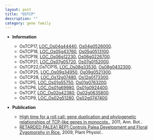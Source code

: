 ```yaml
---
layout: post
title: "OSTCP"
description: ""
category: gene family
---
```


* **Information**  
    + OsTCP17, [LOC_Os04g44440](http://rice.plantbiology.msu.edu/cgi-bin/ORF_infopage.cgi?orf=LOC_Os04g44440), [Os04g0526000](http://rapdb.dna.affrc.go.jp/viewer/gbrowse_details/irgsp1?name=Os04g0526000).
    + OsTCP18, [LOC_Os05g43760](http://rice.plantbiology.msu.edu/cgi-bin/ORF_infopage.cgi?orf=LOC_Os05g43760), [Os05g0513100](http://rapdb.dna.affrc.go.jp/viewer/gbrowse_details/irgsp1?name=Os05g0513100).
    + OsTCP19, [LOC_Os06g12230](http://rice.plantbiology.msu.edu/cgi-bin/ORF_infopage.cgi?orf=LOC_Os06g12230), [Os06g0226700](http://rapdb.dna.affrc.go.jp/viewer/gbrowse_details/irgsp1?name=Os06g0226700).
    + OsTCP21, [LOC_Os07g05720](http://rice.plantbiology.msu.edu/cgi-bin/ORF_infopage.cgi?orf=LOC_Os07g05720), [Os07g0152000](http://rapdb.dna.affrc.go.jp/viewer/gbrowse_details/irgsp1?name=Os07g0152000).
    + OsTCP22,OsTCP15, [LOC_Os08g33530](http://rice.plantbiology.msu.edu/cgi-bin/ORF_infopage.cgi?orf=LOC_Os08g33530), [Os08g0432300](http://rapdb.dna.affrc.go.jp/viewer/gbrowse_details/irgsp1?name=Os08g0432300).
    + OsTCP25, [LOC_Os09g34950](http://rice.plantbiology.msu.edu/cgi-bin/ORF_infopage.cgi?orf=LOC_Os09g34950), [Os09g0521300](http://rapdb.dna.affrc.go.jp/viewer/gbrowse_details/irgsp1?name=Os09g0521300).
    + OsTCP28, [LOC_Os12g07480](http://rice.plantbiology.msu.edu/cgi-bin/ORF_infopage.cgi?orf=LOC_Os12g07480), [Os12g0173300](http://rapdb.dna.affrc.go.jp/viewer/gbrowse_details/irgsp1?name=Os12g0173300).
    + OsTCP5, [LOC_Os01g55750](http://rice.plantbiology.msu.edu/cgi-bin/ORF_infopage.cgi?orf=LOC_Os01g55750), [Os01g0763200](http://rapdb.dna.affrc.go.jp/viewer/gbrowse_details/irgsp1?name=Os01g0763200).
    + OsTCP6, [LOC_Os01g69980](http://rice.plantbiology.msu.edu/cgi-bin/ORF_infopage.cgi?orf=LOC_Os01g69980), [Os01g0924400](http://rapdb.dna.affrc.go.jp/viewer/gbrowse_details/irgsp1?name=Os01g0924400).
    + OsTCP7, [LOC_Os02g42380](http://rice.plantbiology.msu.edu/cgi-bin/ORF_infopage.cgi?orf=LOC_Os02g42380), [Os02g0635800](http://rapdb.dna.affrc.go.jp/viewer/gbrowse_details/irgsp1?name=Os02g0635800).
    + OsTCP9, [LOC_Os02g51280](http://rice.plantbiology.msu.edu/cgi-bin/ORF_infopage.cgi?orf=LOC_Os02g51280), [Os02g0747400](http://rapdb.dna.affrc.go.jp/viewer/gbrowse_details/irgsp1?name=Os02g0747400).

* **Publication**  
    + [High time for a roll call: gene duplication and phylogenetic relationships of TCP-like genes in monocots.](http://www.ncbi.nlm.nih.gov/pubmed?term=High+time+for+a+roll+call:+gene+duplication+and+phylogenetic+relationships+of+TCP-like+genes+in+monocots.%5BTitle%5D), 2011, Ann. Bot..
    + [RETARDED PALEA1 REP1 Controls Palea Development and Floral Zygomorphy in Rice](http://www.ncbi.nlm.nih.gov/pubmed?term=RETARDED+PALEA1+REP1+Controls+Palea+Development+and+Floral+Zygomorphy+in+Rice%5BTitle%5D), 2009, Plant Physiol..


